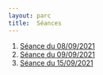 ```yaml
---
layout: parc
title:  Séances 
---
```

  
1. [Séance du 08/09/2021](seances/seance-2021-09-08.md)
2. [Séance du 09/09/2021](seances/seance-2021-09-09.md)
3. [Séance du 15/09/2021](seances/seance-2021-09-15.md)
